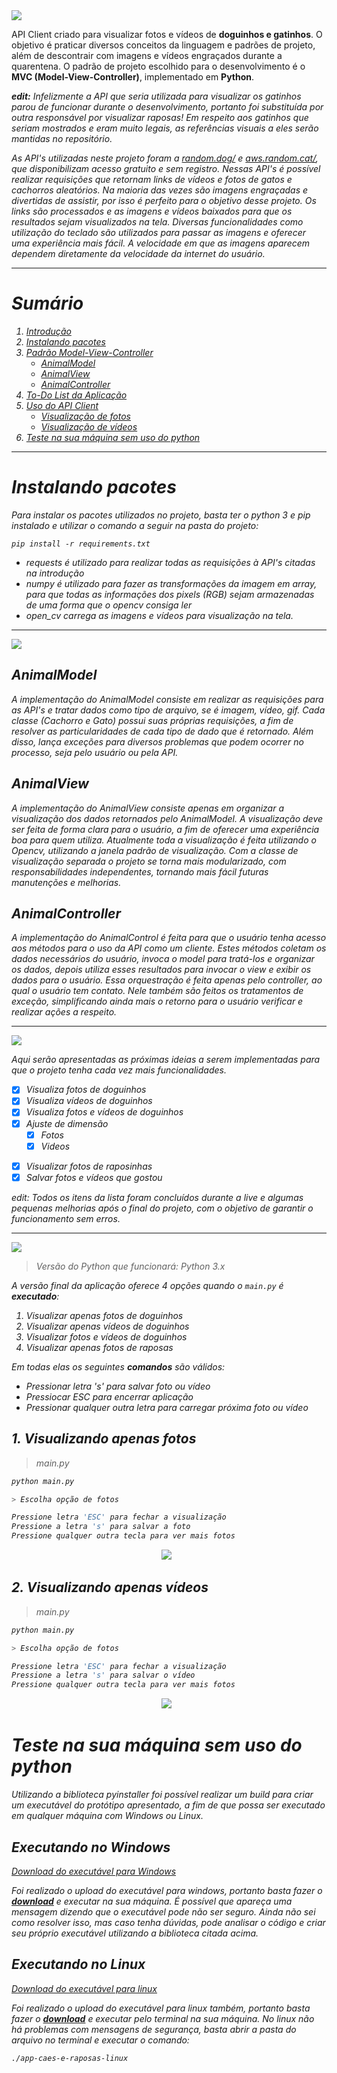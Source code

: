 <img id="introducao" src="img/1.png" style="height:300px, ">

<!--- # Requisição de CEP, Rua, Cidade e Estados --->

<p>
    API Client criado para visualizar fotos e vídeos de <b>doguinhos e gatinhos</b>. O objetivo é praticar diversos conceitos da linguagem e padrões de projeto, além de descontrair com imagens e vídeos engraçados durante a quarentena. O padrão de projeto escolhido para o desenvolvimento é o <b>MVC (Model-View-Controller)</b>, implementado em <b>Python</b>. 
</p>

<p>
    <i><b>edit:</b> Infelizmente a API que seria utilizada para visualizar os gatinhos parou de funcionar durante o desenvolvimento, portanto foi substituída por outra responsável por visualizar raposas! Em respeito aos gatinhos que seriam mostrados e eram muito legais, as referências visuais a eles serão mantidas no repositório.
</p>

<p>
    As API's utilizadas neste projeto foram a <a href="https://random.dog/">random.dog/</a> e <a href="https://aws.random.cat/">aws.random.cat/</a>, que disponibilizam acesso gratuito e sem registro. Nessas API's é possível realizar requisições que retornam links de vídeos e fotos de gatos e cachorros aleatórios. Na maioria das vezes são imagens engraçadas e divertidas de assistir, por isso é perfeito para o objetivo desse projeto. Os links são processados e as imagens e vídeos baixados para que os resultados sejam visualizados na tela. Diversas funcionalidades como utilização do teclado são utilizados para passar as imagens e oferecer uma experiência mais fácil. <i>A velocidade em que as imagens aparecem dependem diretamente da velocidade da internet do usuário</i>.
</p>

---

# Sumário
1. [Introdução](#introducao) 
1. [Instalando pacotes](#instalacao)
2. [Padrão Model-View-Controller](#mvc)
    - [AnimalModel](#animalmodel)
    - [AnimalView](#animalview)
    - [AnimalController](#animalcontroller)
3. [To-Do List da Aplicação](#todo-list)
4. [Uso do API Client](#usage)
    - [Visualização de fotos](#fotos-animais)
    - [Visualização de vídeos](#videos-animais)
5. [Teste na sua máquina sem uso do python](#exec)

---

# Instalando pacotes <a id="instalacao"></a>

Para instalar os pacotes utilizados no projeto, basta ter o <i>python 3</i> e <i>pip</i> instalado e utilizar o comando a seguir na pasta do projeto:

`pip install -r requirements.txt`

- *requests* é utilizado para realizar todas as requisições à API's citadas na introdução
- *numpy* é utilizado para fazer as transformações da imagem em array, para que todas as informações dos pixels (RGB) sejam armazenadas de uma forma que o opencv consiga ler
- *open_cv* carrega as imagens e vídeos para visualização na tela. 

---

<img id="mvc" src="img/2.png" style="height:300px, ">

## AnimalModel <a id="animalmodel"></a>

<p>
    A implementação do <i>AnimalModel</i> consiste em realizar as requisições para as API's e tratar dados como tipo de arquivo, se é imagem, vídeo, gif. Cada classe (Cachorro e Gato) possui suas próprias requisições, a fim de resolver as particularidades de cada tipo de dado que é retornado. Além disso, lança <i>exceções</i> para diversos problemas que podem ocorrer no processo, seja pelo usuário ou pela API.
</p>

## AnimalView <a id="animalview"></a>
 
<p>
    A implementação do <i>AnimalView</i> consiste apenas em organizar a visualização dos dados retornados pelo <i>AnimalModel</i>. A visualização deve ser feita de forma clara para o usuário, a fim de oferecer uma experiência boa para quem utiliza. Atualmente toda a visualização é feita utilizando o <i>Opencv</i>, utilizando a janela padrão de visualização. Com a classe de visualização separada o projeto se torna mais modularizado, com responsabilidades independentes, tornando mais fácil futuras manutenções e melhorias. 
</p>

## AnimalController <a id="animalcontroller"></a>

<p>
    A implementação do <i>AnimalControl</i> é feita para que o usuário tenha acesso aos métodos para o uso da API como um cliente. Estes métodos coletam os dados necessários do usuário, invoca o <i>model</i> para tratá-los e organizar os dados, depois utiliza esses resultados para invocar o <i>view</i> e exibir os dados para o usuário. Essa orquestração é feita apenas pelo <i>controller</i>, ao qual o usuário tem contato. Nele também são feitos os tratamentos de exceção, simplificando ainda mais o retorno para o usuário verificar e realizar ações a respeito.
</p>

---

<img id="todo-list" src="img/3.png" style="height:300px, ">

<p>
    Aqui serão apresentadas as próximas ideias a serem implementadas para que o projeto tenha cada vez mais funcionalidades.
</p>

- [x] Visualiza fotos de doguinhos
- [x] Visualiza vídeos de doguinhos
- [x] Visualiza fotos e vídeos de doguinhos
- [x] Ajuste de dimensão
    - [x] Fotos
    - [x] Videos
<!--- [ ] Visualizar fotos de gatinhos
- [ ] Visualizar vídeos de gatinhos-->
- [x] Visualizar fotos de raposinhas
- [x] Salvar fotos e vídeos que gostou

<p>
    <i>edit: Todos os itens da lista foram concluídos durante a live e algumas pequenas melhorias após o final do projeto, com o objetivo de garantir o funcionamento sem erros.</i>
</p>

---

<img id="usage" src="img/4.png" style="height:300px, ">

> Versão do Python que funcionará: Python 3.x

<p>
    A versão final da aplicação oferece 4 opções quando o <code>main.py</code> é <b>executado</b>:

</p>

<ol>
    <li> Visualizar apenas fotos de doguinhos </li>
    <li> Visualizar apenas vídeos de doguinhos </li>
    <li> Visualizar fotos e vídeos de doguinhos </li>
    <li> Visualizar apenas fotos de raposas </li>
</ol>

<p>
    Em todas elas os seguintes <b>comandos</b> são válidos:
</p>

<ul>
    <li> Pressionar letra 's' para salvar foto ou vídeo</li>
    <li> Pressiocar ESC para encerrar aplicação</li>
    <li> Pressionar qualquer outra letra para carregar próxima foto ou vídeo </li>
</ul>

## 1. Visualizando apenas fotos <a id="fotos-animais"></a>

> main.py

```python
python main.py

> Escolha opção de fotos

Pressione letra 'ESC' para fechar a visualização
Pressione a letra 's' para salvar a foto
Pressione qualquer outra tecla para ver mais fotos
```

<p align='center'>
<img src="https://github.com/mateustoin/Caes-e-Gatos/blob/master/img/fotos.gif?raw=true">&nbsp;&nbsp;
</p>    

## 2. Visualizando apenas vídeos <a id="videos-animais"></a>

> main.py

```python
python main.py

> Escolha opção de fotos

Pressione letra 'ESC' para fechar a visualização
Pressione a letra 's' para salvar o vídeo
Pressione qualquer outra tecla para ver mais fotos
```

<p align='center'>
<img src="https://github.com/mateustoin/Caes-e-Gatos/blob/master/img/videos.gif?raw=true">&nbsp;&nbsp;
</p> 

# Teste na sua máquina sem uso do python <a id="exec"></a>

<p>
    Utilizando a biblioteca <i>pyinstaller</i> foi possível realizar um build para criar um executável do protótipo apresentado, a fim de que possa ser executado em qualquer máquina com Windows ou Linux.
</p>

## Executando no Windows

<a href="https://www.dropbox.com/s/ma7anfgq5voyr7i/app_caes_e_raposas_win.exe?dl=0">Download do executável para Windows</a>

<p>
    Foi realizado o upload do executável para windows, portanto basta fazer o <b><a href="https://www.dropbox.com/s/ma7anfgq5voyr7i/app_caes_e_raposas_win.exe?dl=0">download</a></b> e executar na sua máquina. É possível que apareça uma mensagem dizendo que o executável pode não ser seguro. Ainda não sei como resolver isso, mas caso tenha dúvidas, pode analisar o código e criar seu próprio executável utilizando a biblioteca citada acima.
</p>

## Executando no Linux

<a href="https://www.dropbox.com/s/bz92q157rde9trz/app-caes-e-raposas-linux?dl=0">Download do executável para linux</a>

<p>
    Foi realizado o upload do executável para linux também, portanto basta fazer o <b><a href="https://www.dropbox.com/s/bz92q157rde9trz/app-caes-e-raposas-linux?dl=0">download</a></b> e executar pelo terminal na sua máquina. No linux não há problemas com mensagens de segurança, basta abrir a pasta do arquivo no terminal e executar o comando:
</p>

<code>./app-caes-e-raposas-linux</code>

